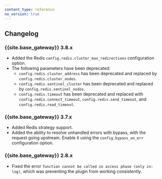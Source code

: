 ```yaml
---
content_type: reference
no_version: true
---
```


## Changelog

### {{site.base_gateway}} 3.8.x
* Added the Redis `config.redis.cluster_max_redirections` configuration option.
* The following parameters have been deprecated:
  * `config.redis.cluster_address` has been deprecated and replaced by `config.redis.cluster_nodes`.
  * `config.redis.sentinel_cluster` has been deprecated and replaced by `config.redis.sentinel_nodes`.
  * `config.redis.timeout` has been deprecated and replaced with `config.redis.connect_timeout`, `config.redis.send_timeout`, and `config.redis.read_timeout`. 

### {{site.base_gateway}} 3.7.x
* Added Redis strategy support.
* Added the ability to resolve unhandled errors with bypass, with the request going upstream. 
Enable it using the `config.bypass_on_err` configuration option.

### {{site.base_gateway}} 2.8.x
* Fixed the error `function cannot be called in access phase (only in: log)`, which was preventing the plugin from working consistently.